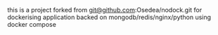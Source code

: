this is a project forked from 
git@github.com:Osedea/nodock.git
for dockerising application backed
on mongodb/redis/nginx/python
using docker compose